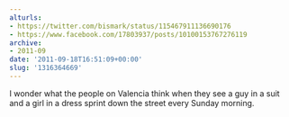 ```yaml
---
alturls:
- https://twitter.com/bismark/status/115467911136690176
- https://www.facebook.com/17803937/posts/10100153767276119
archive:
- 2011-09
date: '2011-09-18T16:51:09+00:00'
slug: '1316364669'
---
```


I wonder what the people on Valencia think when they see a guy in a suit and a girl in a dress sprint down the street every Sunday morning.

